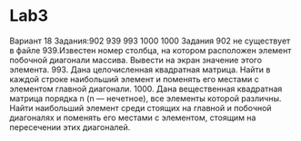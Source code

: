 # Lab3
Вариант 18 Задания:902 939 993 1000 1000 
Задания 902 не существует в файле
939.Известен номер столбца, на котором расположен элемент побочной диагонали массива. Вывести на экран значение этого элемента.
993. Дана целочисленная квадратная матрица. Найти в каждой строке наибольший элемент и поменять его местами с элементом главной диагонали.
1000. Дана вещественная квадратная матрица порядка n (n — нечетное), все элементы которой различны. Найти наибольший элемент среди стоящих на главной и побочной диагоналях и поменять его местами с элементом, стоящим на пересечении этих диагоналей.

